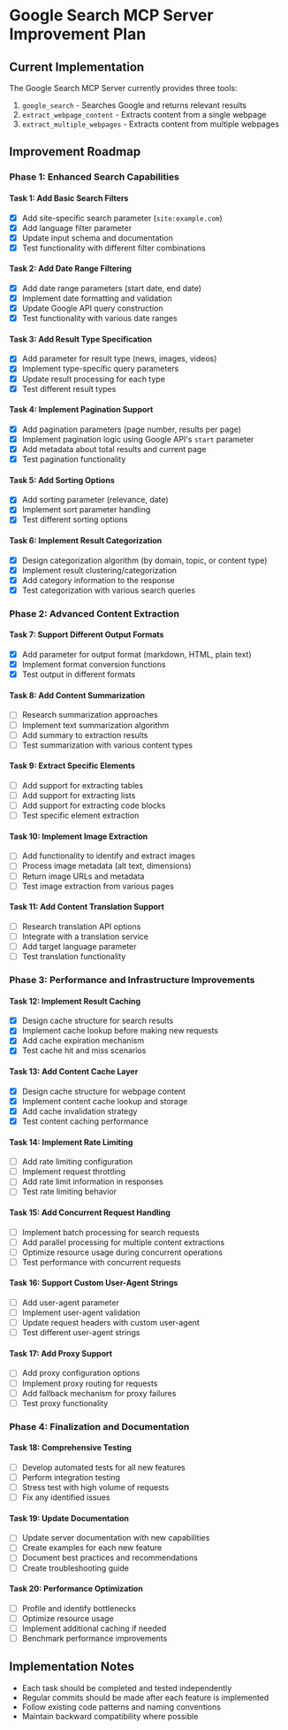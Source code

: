 # Google Search MCP Server Improvement Plan

## Current Implementation
The Google Search MCP Server currently provides three tools:
1. `google_search` - Searches Google and returns relevant results
2. `extract_webpage_content` - Extracts content from a single webpage
3. `extract_multiple_webpages` - Extracts content from multiple webpages

## Improvement Roadmap

### Phase 1: Enhanced Search Capabilities

#### Task 1: Add Basic Search Filters
- [x] Add site-specific search parameter (`site:example.com`)
- [x] Add language filter parameter
- [x] Update input schema and documentation
- [x] Test functionality with different filter combinations

#### Task 2: Add Date Range Filtering
- [x] Add date range parameters (start date, end date)
- [x] Implement date formatting and validation
- [x] Update Google API query construction
- [x] Test functionality with various date ranges

#### Task 3: Add Result Type Specification
- [x] Add parameter for result type (news, images, videos)
- [x] Implement type-specific query parameters
- [x] Update result processing for each type
- [x] Test different result types

#### Task 4: Implement Pagination Support
- [x] Add pagination parameters (page number, results per page)
- [x] Implement pagination logic using Google API's `start` parameter
- [x] Add metadata about total results and current page
- [x] Test pagination functionality

#### Task 5: Add Sorting Options
- [x] Add sorting parameter (relevance, date)
- [x] Implement sort parameter handling
- [x] Test different sorting options

#### Task 6: Implement Result Categorization
- [x] Design categorization algorithm (by domain, topic, or content type)
- [x] Implement result clustering/categorization
- [x] Add category information to the response
- [x] Test categorization with various search queries

### Phase 2: Advanced Content Extraction

#### Task 7: Support Different Output Formats
- [x] Add parameter for output format (markdown, HTML, plain text)
- [x] Implement format conversion functions
- [x] Test output in different formats

#### Task 8: Add Content Summarization
- [ ] Research summarization approaches
- [ ] Implement text summarization algorithm
- [ ] Add summary to extraction results
- [ ] Test summarization with various content types

#### Task 9: Extract Specific Elements
- [ ] Add support for extracting tables
- [ ] Add support for extracting lists
- [ ] Add support for extracting code blocks
- [ ] Test specific element extraction

#### Task 10: Implement Image Extraction
- [ ] Add functionality to identify and extract images
- [ ] Process image metadata (alt text, dimensions)
- [ ] Return image URLs and metadata
- [ ] Test image extraction from various pages

#### Task 11: Add Content Translation Support
- [ ] Research translation API options
- [ ] Integrate with a translation service
- [ ] Add target language parameter
- [ ] Test translation functionality

### Phase 3: Performance and Infrastructure Improvements

#### Task 12: Implement Result Caching
- [x] Design cache structure for search results
- [x] Implement cache lookup before making new requests
- [x] Add cache expiration mechanism
- [x] Test cache hit and miss scenarios

#### Task 13: Add Content Cache Layer
- [x] Design cache structure for webpage content
- [x] Implement content cache lookup and storage
- [x] Add cache invalidation strategy
- [x] Test content caching performance

#### Task 14: Implement Rate Limiting
- [ ] Add rate limiting configuration
- [ ] Implement request throttling
- [ ] Add rate limit information in responses
- [ ] Test rate limiting behavior

#### Task 15: Add Concurrent Request Handling
- [ ] Implement batch processing for search requests
- [ ] Add parallel processing for multiple content extractions
- [ ] Optimize resource usage during concurrent operations
- [ ] Test performance with concurrent requests

#### Task 16: Support Custom User-Agent Strings
- [ ] Add user-agent parameter
- [ ] Implement user-agent validation
- [ ] Update request headers with custom user-agent
- [ ] Test different user-agent strings

#### Task 17: Add Proxy Support
- [ ] Add proxy configuration options
- [ ] Implement proxy routing for requests
- [ ] Add fallback mechanism for proxy failures
- [ ] Test proxy functionality

### Phase 4: Finalization and Documentation

#### Task 18: Comprehensive Testing
- [ ] Develop automated tests for all new features
- [ ] Perform integration testing
- [ ] Stress test with high volume of requests
- [ ] Fix any identified issues

#### Task 19: Update Documentation
- [ ] Update server documentation with new capabilities
- [ ] Create examples for each new feature
- [ ] Document best practices and recommendations
- [ ] Create troubleshooting guide

#### Task 20: Performance Optimization
- [ ] Profile and identify bottlenecks
- [ ] Optimize resource usage
- [ ] Implement additional caching if needed
- [ ] Benchmark performance improvements

## Implementation Notes
- Each task should be completed and tested independently
- Regular commits should be made after each feature is implemented
- Follow existing code patterns and naming conventions
- Maintain backward compatibility where possible
